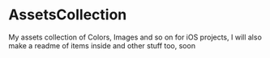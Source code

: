 # AssetsCollection
My assets collection of Colors, Images and so on for iOS projects, I will also make a readme of items inside and other stuff too, soon
